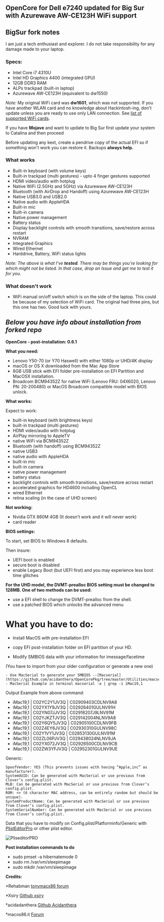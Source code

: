## OpenCore for Dell e7240 updated for Big Sur with Azurewave AW-CE123H WiFi support

## BigSur fork notes

I am just a tech enthusiast and explorer. 
I do not take responsibility for any damage made to your laptop.

### Specs:
  - Intel Core i7 4310U
  - Intel HD Graphics 4400 (integrated GPU)
  - 12GB DDR3 RAM
  - ALPs trackpad (built-in laptop)
  - Azurewave AW-CE123H (equivalent to dw1550)

  *Note:* My original WiFi card was **dw1601**, which was not supported. If you have another WLAN card and no knowledge about Hackintosh-ing, don't update unless you are ready to use only LAN connection. See [list of supported WiFi cards](https://osxlatitude.com/forums/topic/11138-inventory-of-supportedunsupported-wireless-cards-2-sierra-big-sur/).
 
 If you have **Mojave** and want to update to Big Sur first update your system to
 Catalina and then proceed
 
 Before updating any kext, create a pendrive copy of the actual EFI so if something won't
 work you can restore it. Backups **always help.**
 
### What works 
 - Built-in keyboard (with volume keys)
 - Built-in trackpad (multi gestures) - upto 4 finger gestures supported
 - HDMI video/audio with hotplug
 - Native WiFi (2.5GHz and 5GHz) via Azurewave AW-CE123H
 - Bluetooth (with AirDrop and Handoff) using Azurewave AW-CE123H
 - Native USB3.0 and USB2.0
 - Native audio with AppleHDA
 - Built-in mic
 - Built-in camera
 - Native power management
 - Battery status
 - Display backlight controls with smooth transitions, save/restore across restart
 - NVRAM
 - Integrated Graphics
 - Wired Ethernet
 - Harddrive, Battery, WiFi status lights
 
 _Note: The above is what I've **tested**. There may be things you're looking for which might not be listed. In that case, drop an Issue and get me to test it for you._ 

### What **doesn't** work
 - WiFi manual on/off switch which is on the side of the laptop. This could be because of my selection of WiFi card. The original had three pins, but this one has two. Good luck with yours.

## ***Below you have info about installation from forked repo***

**OpenCore - post-installation: 0.6.1**





**What you need:**

- Lenovo Y50-70 (or Y70 Haswell) with either 1080p or UHD/4K display
- macOS or OS X downloaded from the Mac App Store
- 8GB USB stick with EFI folder pre-installation on EFI Partition and MacOSX installation.
- Broadcom BCM94352Z for native WiFi (Lenovo FRU: 04X6020, Lenovo PN: 20-200480) or MacOS Broadcom compatible model with BIOS unlock.

**What works:**

Expect to work:
- built-in keyboard (with brightness keys)
- built-in trackpad (multi gestures)
- HDMI video/audio with hotplug
- AirPlay mirroring to AppleTV
- native WiFi via BCM94352Z
- Bluetooth (with handoff) using BCM94352Z
- native USB3
- native audio with AppleHDA
- built-in mic
- built-in camera
- native power management
- battery status
- backlight controls with smooth transitions, save/restore across restart
- accelerated graphics for HD4600 including OpenCL
- wired Ethernet
- retina scaling (in the case of UHD screen)

**Not working:**

- Nvidia GTX 860M 4GB (It doesn't work and it will never work)
- card reader 


**BIOS settings:**

To start, set BIOS to Windows 8 defaults.

Then insure:
- UEFI boot is enabled
- secure boot is disabled
- enable Legacy Boot (but UEFI first) and you may experience less boot time glitches

**For the UHD model, the DVMT-prealloc BIOS setting must be changed to 128MB. One of two methods can be used:**
- use a EFI shell to change the DVMT-prealloc from the shell.
- use a patched BIOS which unlocks the advanced menu

# What you have to do:
 
- Install MacOS with pre-installation EFI

- copy EFI post-installation folder on EFI partition of your HD.

- Modify SMBIOS data with your information for imessage/facetime

(You have to import from your older configuration or generate a new one)
  
    - Use MacSerial to generate your SMBIOS --[Macserial](https://github.com/acidanthera/OpenCorePkg/tree/master/Utilities/macserial)
    - MacSerial Example in terminal macserial -a | grep -i iMac19,1

Output Example from above command:

- iMac19,1 | C02YC2Y1JV3Q | C02909403CDLNV9A8 
- iMac19,1 | C02YX1Y9JV3Q | C02926401GULNV91H
- iMac19,1 | C02YN07JJV3Q | C02918207J9LNV91M
- iMac19,1 | C02YJKZTJV3Q | C029142004NLNV9A8
- iMac19,1 | C02Y6QY5JV3Q | C02905100CDLNV9FB
- iMac19,1 | C02Z4EY6JV3Q | C02930310GULNV98C
- iMac19,1 | C02Y1VY1JV3Q | C02853130GULNV91M
- iMac19,1 | C02ZL06PJV3Q | C029438024NLNV9JA
- iMac19,1 | C02YX072JV3Q | C02926500CDLNV9CB
- iMac19,1 | C02ZW3YFJV3Q | C02952301GULNV9UE


Generic:

    SpoofVendor: YES (This prevents issues with having “Apple,inc” as manufacturer).
    SystemUUID: Can be generated with MacSerial or use previous from Clover’s config.plist.
    MLB: Can be generated with MacSerial or use previous from Clover’s config.plist.
    ROM: <> (6 character MAC address, can be entirely random but should be unique).
    SystemProductName: Can be generated with MacSerial or use previous from Clover’s config.plist.
    SystemSerialNumber: Can be generated with MacSerial or use previous from Clover’s config.plist.
    

  
Data that you have to modify on Config.plist/Platforminfo/Generic with [PlistEditorPro](https://www.fatcatsoftware.com/plisteditpro/) or other plist editor.
  
  ![PliseditorPRO](https://raw.githubusercontent.com/SaxMachine/Lenovo-Y50-70-OpenCore/master/1.png)
  
  
**Post installation commands to do**

- sudo pmset -a hibernatemode 0
- sudo rm /var/vm/sleepimage
- sudo mkdir /var/vm/sleepimage

**Credits:**

*Rehabman
[tonymacx86 forum](https://www.tonymacx86.com/threads/guide-lenovo-y50-uhd-or-1080p-using-clover-uefi.261723/)


*Xsiry
[Github xsiry](https://github.com/xsiry/Lenovo-Y50-Hackintosh-OC/)

*acidadanthera
[Github Acidanthera](https://github.com/acidanthera/OpenCorePkg)

*macos86.it
[Forum](https://www.macos86.it)
